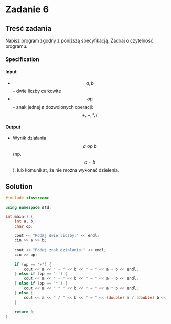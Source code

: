 # Zadanie 6

## Treść zadania

Napisz program zgodny z poniższą specyfikacją. Zadbaj o czytelność programu.

### Specification

#### Input

* $$a, b$$ - dwie liczby całkowite
* $$op$$ - znak jednej z dozwolonych operacji: $$+,-,*,/$$ 

#### Output

* Wynik działania$$a\ op\ b$$ (np. $$a+b$$), lub komunikat, że nie można wykonać dzielenia.

## Solution

```cpp
#include <iostream>

using namespace std;

int main() {
    int a, b;
    char op;
    
    cout << "Podaj dwie liczby:" << endl;
    cin >> a >> b;
    
    cout << "Podaj znak dzialania:" << endl;
    cin >> op;
    
    if (op == '+') {
        cout << a << " + " << b << " = " << a + b << endl;
    } else if (op == '-') {
        cout << a << " - " << b << " = " << a - b << endl;
    } else if (op == '*') {
        cout << a << " * " << b << " = " << a * b << endl;
    } else {
        cout << a << " / " << b << " = " << (double) a / (double) b << endl;
    }
    
    return 0;
}
```
